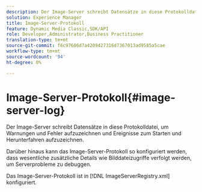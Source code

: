 ```yaml
---
description: Der Image-Server schreibt Datensätze in diese Protokolldatei, um Warnungen und Fehler aufzuzeichnen und Ereignisse zum Starten und Herunterfahren aufzuzeichnen.
solution: Experience Manager
title: Image-Server-Protokoll
feature: Dynamic Media Classic,SDK/API
role: Developer,Administrator,Business Practitioner
translation-type: tm+mt
source-git-commit: f6c97606d7a4209427316d7367013ad9585a5cae
workflow-type: tm+mt
source-wordcount: '94'
ht-degree: 0%

---
```



# Image-Server-Protokoll{#image-server-log}

Der Image-Server schreibt Datensätze in diese Protokolldatei, um Warnungen und Fehler aufzuzeichnen und Ereignisse zum Starten und Herunterfahren aufzuzeichnen.

Darüber hinaus kann das Image-Server-Protokoll so konfiguriert werden, dass wesentliche zusätzliche Details wie Bilddateizugriffe verfolgt werden, um Serverprobleme zu debuggen.

Das Image-Server-Protokoll ist in [!DNL ImageServerRegistry.xml] konfiguriert.
